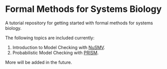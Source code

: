 # Formal Methods for Systems Biology

A tutorial repository for getting started with formal methods for systems biology.

The following topics are included currently:

1. Introduction to Model Checking with [NuSMV](NuSMV/NuSMV.md).
2. Probabilistic Model Checking with [PRISM](PRISM/PRISM.md).

More will be added in the future.